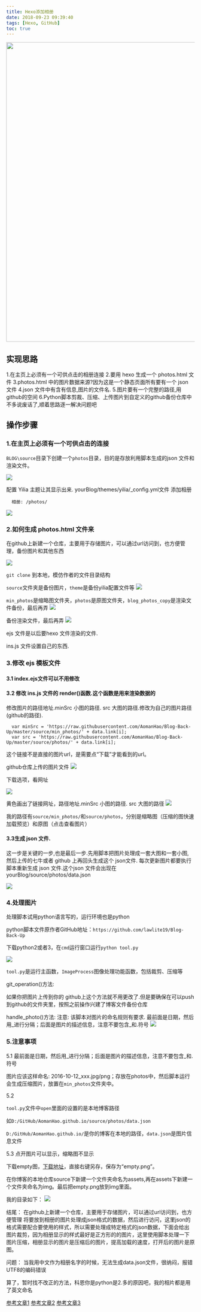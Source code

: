 ```yaml
---
title: Hexo添加相册
date: 2018-09-23 09:39:40
tags: [Hexo, GitHub]
toc: true
---
```


<img width="800" height="800" src="http://ph04wnm2q.bkt.clouddn.com/bg/magazine-unlock-01-2.3.997-_7427437DC9CBCC3EDFC866F3B05985F9.jpg"/>

<!--more-->

## 实现思路
1.在主页上必须有一个可供点击的相册连接
2.要用 hexo 生成一个 photos.html 文件
3.photos.html 中的图片数据来源?因为这是一个静态页面所有要有一个 json 文件
4.json 文件中有含有信息,图片的文件名.
5.图片要有一个完整的路径,用github的空间
6.Python脚本剪裁、压缩、上传图片到自定义的github备份仓库中
不多说废话了,顺着思路逐一解决问题吧

## 操作步骤
### 1.在主页上必须有一个可供点击的连接
`BLOG\source`目录下创建一个`photos`目录，目的是存放利用脚本生成的json 文件和渲染文件。

![](http://p3qhnc0eg.bkt.clouddn.com/img/blog/blog_photos_1.png)



配置 Yilia 主题让其显示出来.
yourBlog/themes/yilia/_config.yml文件
添加相册

```
  相册: /photos/
```
![](http://p3qhnc0eg.bkt.clouddn.com/img/blog/blog_head_photo1.png)


### 2.如何生成 photos.html 文件来

在github上新建一个仓库，主要用于存储图片，可以通过url访问到，也方便管理，备份图片和其他东西

![](http://p3qhnc0eg.bkt.clouddn.com/img/blog/blog_backup1.png)

`git clone` 到本地，模仿作者的文件目录结构

`source`文件夹是备份图片，`theme`是备份yilia配置文件等
![](http://p3qhnc0eg.bkt.clouddn.com/img/blog/blog_backup2.png)

`min_photos`是缩略图文件夹，`photos`是原图文件夹，`blog_photos_copy`是渲染文件备份，最后再弄
![](http://p3qhnc0eg.bkt.clouddn.com/img/blog/blog_backup3.png)

备份渲染文件，最后再弄
![](http://p3qhnc0eg.bkt.clouddn.com/img/blog/blog_backup4.png)


ejs 文件是以后要hexo 文件渲染的文件.

ins.js 文件设置自己的东西.

### 3.修改 ejs 模板文件

#### 3.1 index.ejs文件可以不用修改

#### 3.2 修改 ins.js 文件的 render()函数.这个函数是用来渲染数据的

修改图片的路径地址.minSrc 小图的路径. src 大图的路径.修改为自己的图片路径(github的路径).

```
  var minSrc = 'https://raw.githubusercontent.com/AomanHao/Blog-Back-Up/master/source/min_photos/' + data.link[i];
  var src = 'https://raw.githubusercontent.com/AomanHao/Blog-Back-Up/master/source/photos/' + data.link[i];
```

这个链接不是直接的图片url，是需要点“下载”才能看到的url。

github仓库上传的图片文件
![](http://p3qhnc0eg.bkt.clouddn.com/img/blog/blog_photos_git_1.png)

下载选项，看网址

![](http://p3qhnc0eg.bkt.clouddn.com/img/blog/blog_photos_git_2.png)


黄色画出了链接网址，路径地址.minSrc 小图的路径. src 大图的路径
![](http://p3qhnc0eg.bkt.clouddn.com/img/blog/blog_photos_git_3.png)


我的路径有`source/min_photos/`和`source/photos`，分别是缩略图（压缩的图快速加载预览）和原图（点击查看图片）



#### 3.3生成 json 文件.

这一步是关键的一步,也是最后一步.先用脚本把图片处理成一套大图和一套小图,
然后上传的七牛或者 github 上再回头生成这个 json文件.
每次更新图片都要执行脚本重新生成 json 文件.这个json 文件会出现在
yourBlog/source/photos/data.json

![](http://p3qhnc0eg.bkt.clouddn.com/img/blog/blog_photos_2.png)

### 4.处理图片
处理脚本试用python语言写的，运行环境也是python

python脚本文件原作者GitHub地址：`https://github.com/lawlite19/Blog-Back-Up`

下载python2或者3，在`cmd`运行窗口运行`python tool.py`

![](http://p3qhnc0eg.bkt.clouddn.com/img/blog/blog_python1.png)

`tool.py`是运行主函数，`ImageProcess`图像处理功能函数，包括裁剪、压缩等

git_operation()方法:

如果你把图片上传到你的 github上这个方法就不用更改了.但是要确保在可以push到github的文件夹里，按照之前操作兴建了博客文件备份仓库

handle_photo()方法:
注意: 该脚本对图片的命名规则有要求.
最前面是日期，然后用_进行分隔；后面是图片的描述信息，注意不要包含_和.符号
![](http://p3qhnc0eg.bkt.clouddn.com/img/blog/blog_photos_git_4.png)

### 5.注意事项
5.1 
最前面是日期，然后用_进行分隔；后面是图片的描述信息，注意不要包含_和.符号

图片应该这样命名: 2016-10-12_xxx.jpg/png；存放在photos中，然后脚本运行会生成压缩图片，放置在`min_photos`文件夹中。

5.2

`tool.py`文件中`open`里面的设置的是本地博客路径

如`D:/GitHub/AomanHao.github.io/source/photos/data.json`

`D:/GitHub/AomanHao.github.io/`是你的博客在本地的路径，`data.json`是图片信息文件

5.3
点开图片可以显示，缩略图不显示

下载empty图，[下载地址](https://raw.githubusercontent.com/wardseptember/BlogPicture/master/assets/img/empty.png)，直接右键另存，保存为“empty.png”。

在你博客的本地仓库source下新建一个文件夹命名为assets,再在assets下新建一个文件夹命名为img。最后把empty.png放到img里面。

我的目录如下：
![](http://p3qhnc0eg.bkt.clouddn.com/img/blog/blog_photos_git_5.png)


结尾：
在github上新建一个仓库，主要用于存储图片，可以通过url访问到，也方便管理
将要放到相册的图片处理成json格式的数据，然后进行访问，这里json的格式需要配合要使用的样式，所以需要处理成特定格式的json数据，下面会给出
图片裁剪，因为相册显示的样式最好是正方形的的图片，这里使用脚本处理一下
图片压缩，相册显示的图片是压缩后的图片，提高加载的速度，打开后的图片是原图。

问题：
当我用中文作为相册名字的时候，无法生成data.json文件，很纳闷，报错 UTF8的编码错误

算了，暂时找不改正的方法，科恩你是python是2.多的原因吧，我的相片都是用了英文命名

[参考文章1](https://www.jianshu.com/p/a9f309aaa0e0)
[参考文章2](http://lawlite.me/2017/04/13/Hexo-Github%E5%AE%9E%E7%8E%B0%E7%9B%B8%E5%86%8C%E5%8A%9F%E8%83%BD/)
[参考文章3](https://blog.csdn.net/wardseptember/article/details/82780684)






